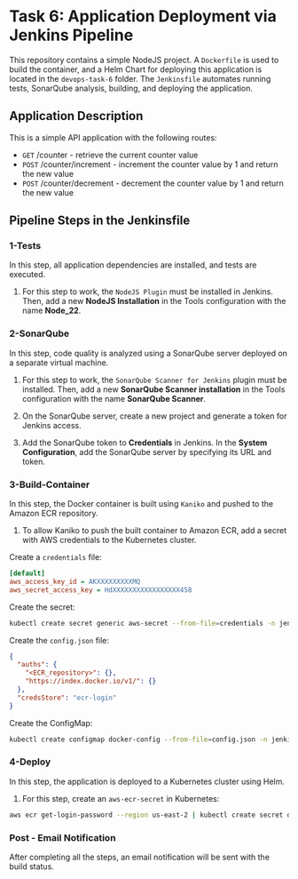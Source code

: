 # Task 6: Application Deployment via Jenkins Pipeline

This repository contains a simple NodeJS project. A `Dockerfile` is used to build the container, and a Helm Chart for deploying this application is located in the `devops-task-6` folder. The `Jenkinsfile` automates running tests, SonarQube analysis, building, and deploying the application.

## Application Description

This is a simple API application with the following routes:

- `GET` /counter - retrieve the current counter value
- `POST` /counter/increment - increment the counter value by 1 and return the new value
- `POST` /counter/decrement - decrement the counter value by 1 and return the new value

## Pipeline Steps in the Jenkinsfile

### 1-Tests

In this step, all application dependencies are installed, and tests are executed.

1. For this step to work, the `NodeJS Plugin` must be installed in Jenkins. Then, add a new **NodeJS Installation** in the Tools configuration with the name **Node_22**.

### 2-SonarQube

In this step, code quality is analyzed using a SonarQube server deployed on a separate virtual machine.

1. For this step to work, the `SonarQube Scanner for Jenkins` plugin must be installed. Then, add a new **SonarQube Scanner installation** in the Tools configuration with the name **SonarQube Scanner**.

2. On the SonarQube server, create a new project and generate a token for Jenkins access.

3. Add the SonarQube token to **Credentials** in Jenkins. In the **System Configuration**, add the SonarQube server by specifying its URL and token.

### 3-Build-Container

In this step, the Docker container is built using `Kaniko` and pushed to the Amazon ECR repository.

1. To allow Kaniko to push the built container to Amazon ECR, add a secret with AWS credentials to the Kubernetes cluster.

Create a `credentials` file:

```ini
[default]
aws_access_key_id = AKXXXXXXXXXMQ
aws_secret_access_key = HdXXXXXXXXXXXXXXXXX458
```

Create the secret:

```bash
kubectl create secret generic aws-secret --from-file=credentials -n jenkins
```

Create the `config.json` file:

```json
{
  "auths": {
    "<ECR_repository>": {},
    "https://index.docker.io/v1/": {}
  },
  "credsStore": "ecr-login"
}
```

Create the ConfigMap:

```bash
kubectl create configmap docker-config --from-file=config.json -n jenkins
```

### 4-Deploy

In this step, the application is deployed to a Kubernetes cluster using Helm.

1. For this step, create an `aws-ecr-secret` in Kubernetes:

```bash
aws ecr get-login-password --region us-east-2 | kubectl create secret docker-registry aws-ecr-secret -n jenkins   --docker-server=<ECR_repository> --docker-username=AWS   --docker-password=$(aws ecr get-login-password --region us-east-2)
```

### Post - Email Notification

After completing all the steps, an email notification will be sent with the build status.

